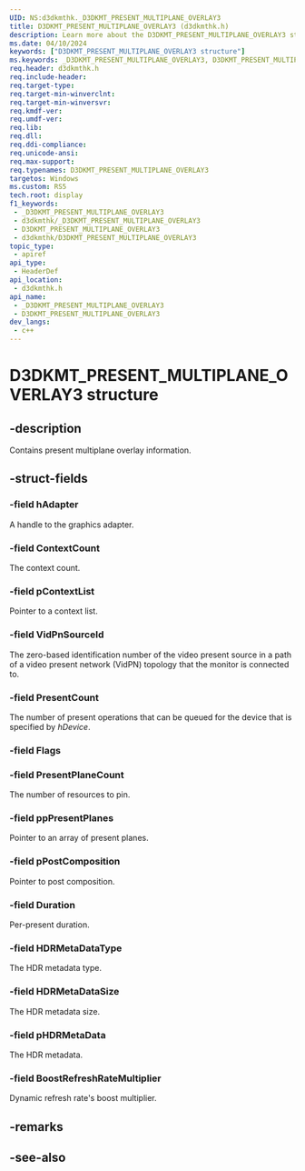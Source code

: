 ```yaml
---
UID: NS:d3dkmthk._D3DKMT_PRESENT_MULTIPLANE_OVERLAY3
title: D3DKMT_PRESENT_MULTIPLANE_OVERLAY3 (d3dkmthk.h)
description: Learn more about the D3DKMT_PRESENT_MULTIPLANE_OVERLAY3 structure.
ms.date: 04/10/2024
keywords: ["D3DKMT_PRESENT_MULTIPLANE_OVERLAY3 structure"]
ms.keywords: _D3DKMT_PRESENT_MULTIPLANE_OVERLAY3, D3DKMT_PRESENT_MULTIPLANE_OVERLAY3,
req.header: d3dkmthk.h
req.include-header: 
req.target-type: 
req.target-min-winverclnt: 
req.target-min-winversvr: 
req.kmdf-ver: 
req.umdf-ver: 
req.lib: 
req.dll: 
req.ddi-compliance: 
req.unicode-ansi: 
req.max-support: 
req.typenames: D3DKMT_PRESENT_MULTIPLANE_OVERLAY3
targetos: Windows
ms.custom: RS5
tech.root: display
f1_keywords:
 - _D3DKMT_PRESENT_MULTIPLANE_OVERLAY3
 - d3dkmthk/_D3DKMT_PRESENT_MULTIPLANE_OVERLAY3
 - D3DKMT_PRESENT_MULTIPLANE_OVERLAY3
 - d3dkmthk/D3DKMT_PRESENT_MULTIPLANE_OVERLAY3
topic_type:
 - apiref
api_type:
 - HeaderDef
api_location:
 - d3dkmthk.h
api_name:
 - _D3DKMT_PRESENT_MULTIPLANE_OVERLAY3
 - D3DKMT_PRESENT_MULTIPLANE_OVERLAY3
dev_langs:
 - c++
---
```


# D3DKMT_PRESENT_MULTIPLANE_OVERLAY3 structure

## -description

Contains present multiplane overlay information.

## -struct-fields

### -field hAdapter

A handle to the graphics adapter.

### -field ContextCount

The context count.

### -field pContextList

Pointer to a context list.

### -field VidPnSourceId

The zero-based identification number of the video present source in a path of a video present network (VidPN) topology that the monitor is connected to.

### -field PresentCount

The number of present operations that can be queued for the device that is specified by *hDevice*.

### -field Flags

### -field PresentPlaneCount

The number of resources to pin.

### -field ppPresentPlanes

Pointer to an array of present planes.

### -field pPostComposition

Pointer to post composition.

### -field Duration

Per-present duration.

### -field HDRMetaDataType

The HDR metadata type.

### -field HDRMetaDataSize

The HDR metadata size.

### -field pHDRMetaData

The HDR metadata.

### -field BoostRefreshRateMultiplier

Dynamic refresh rate's boost multiplier.

## -remarks

## -see-also


